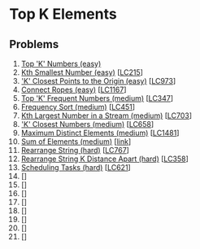 # Top K Elements

## Problems

1. [Top 'K' Numbers (easy)]()
1. [Kth Smallest Number (easy)]()
[[LC215](https://leetcode.com/problems/kth-largest-element-in-an-array/)]
1. ['K' Closest Points to the Origin (easy)]()
[[LC973](https://leetcode.com/problems/k-closest-points-to-origin/)]
1. [Connect Ropes (easy)]()
[[LC1167](https://leetcode.com/problems/minimum-cost-to-connect-sticks/)]
1. [Top 'K' Frequent Numbers (medium)]()
[[LC347](https://leetcode.com/problems/top-k-frequent-elements/)]
1. [Frequency Sort (medium)]()
[[LC451](https://leetcode.com/problems/sort-characters-by-frequency/)]
1. [Kth Largest Number in a Stream (medium)]()
[[LC703](https://leetcode.com/problems/kth-largest-element-in-a-stream/)]
1. ['K' Closest Numbers (medium)]()
[[LC658](https://leetcode.com/problems/find-k-closest-elements/)]
1. [Maximum Distinct Elements (medium)]()
[[LC1481](https://leetcode.com/problems/least-number-of-unique-integers-after-k-removals/)]
1. [Sum of Elements (medium)]()
[[link](https://www.geeksforgeeks.org/sum-elements-k1th-k2th-smallest-elements/)]
1. [Rearrange String (hard)]()
[[LC767](https://leetcode.com/problems/reorganize-string/)]
1. [Rearrange String K Distance Apart (hard)]()
[[LC358](https://leetcode.com/problems/rearrange-string-k-distance-apart/)]
1. [Scheduling Tasks (hard)]()
[[LC621](https://leetcode.com/problems/task-scheduler/)]
1. []()
[[]()]
1. []()
[[]()]
1. []()
[[]()]
1. []()
[[]()]
1. []()
[[]()]
1. []()
[[]()]
1. []()
[[]()]
1. []()
[[]()]

